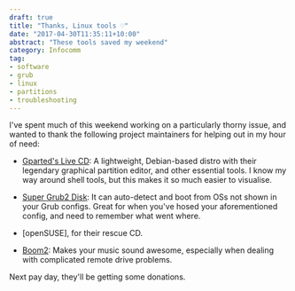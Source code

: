 ```yaml
---
draft: true
title: "Thanks, Linux tools ♡"
date: "2017-04-30T11:35:11+10:00"
abstract: "These tools saved my weekend"
category: Infocomm
tag:
- software
- grub
- linux
- partitions
- troubleshooting
---
```

I've spent much of this weekend working on a particularly thorny issue, and wanted to thank the following project maintainers for helping out in my hour of need:

* [Gparted's Live CD]: A lightweight, Debian-based distro with their legendary graphical partition editor, and other essential tools. I know my way around shell tools, but this makes it so much easier to visualise.

* [Super Grub2 Disk]: It can auto-detect and boot from OSs not shown in your Grub configs. Great for when you've hosed your aforementioned config, and need to remember what went where.

* [openSUSE], for their rescue CD.

* [Boom2]: Makes your music sound awesome, especially when dealing with complicated remote drive problems.

Next pay day, they'll be getting some donations.

[Gparted's Live CD]: http://gparted.org/livecd.php
[Super Grub2 Disk]: http://www.supergrubdisk.org/super-grub2-disk/
[Boom2]: http://globaldelight.com/boom2

